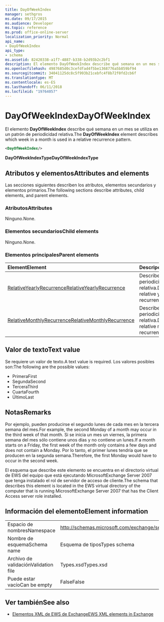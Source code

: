 ```yaml
---
title: DayOfWeekIndex
manager: sethgros
ms.date: 09/17/2015
ms.audience: Developer
ms.topic: reference
ms.prod: office-online-server
localization_priority: Normal
api_name:
- DayOfWeekIndex
api_type:
- schema
ms.assetid: 82420338-a1f7-4887-b338-b2d93b2c2bf1
description: El elemento DayOfWeekIndex describe qué semana en un mes se utiliza en un patrón de periodicidad relativa.
ms.openlocfilehash: 4987685d0c3cefdfad4f5be1368776a5b859bf94
ms.sourcegitcommit: 34041125dc8c5f993b21cebfc4f8b72f0fd2cb6f
ms.translationtype: MT
ms.contentlocale: es-ES
ms.lasthandoff: 06/11/2018
ms.locfileid: "19764057"
---
```

# <a name="dayofweekindex"></a><span data-ttu-id="ae595-103">DayOfWeekIndex</span><span class="sxs-lookup"><span data-stu-id="ae595-103">DayOfWeekIndex</span></span>

<span data-ttu-id="ae595-104">El elemento **DayOfWeekIndex** describe qué semana en un mes se utiliza en un patrón de periodicidad relativa.</span><span class="sxs-lookup"><span data-stu-id="ae595-104">The **DayOfWeekIndex** element describes which week in a month is used in a relative recurrence pattern.</span></span> 
  
```xml
<DayOfWeekIndex/>
```

<span data-ttu-id="ae595-105">**DayOfWeekIndexType**</span><span class="sxs-lookup"><span data-stu-id="ae595-105">**DayOfWeekIndexType**</span></span>

## <a name="attributes-and-elements"></a><span data-ttu-id="ae595-106">Atributos y elementos</span><span class="sxs-lookup"><span data-stu-id="ae595-106">Attributes and elements</span></span>

<span data-ttu-id="ae595-107">Las secciones siguientes describen los atributos, elementos secundarios y elementos primarios.</span><span class="sxs-lookup"><span data-stu-id="ae595-107">The following sections describe attributes, child elements, and parent elements.</span></span>
  
### <a name="attributes"></a><span data-ttu-id="ae595-108">Atributos</span><span class="sxs-lookup"><span data-stu-id="ae595-108">Attributes</span></span>

<span data-ttu-id="ae595-109">Ninguno.</span><span class="sxs-lookup"><span data-stu-id="ae595-109">None.</span></span>
  
### <a name="child-elements"></a><span data-ttu-id="ae595-110">Elementos secundarios</span><span class="sxs-lookup"><span data-stu-id="ae595-110">Child elements</span></span>

<span data-ttu-id="ae595-111">Ninguno.</span><span class="sxs-lookup"><span data-stu-id="ae595-111">None.</span></span>
  
### <a name="parent-elements"></a><span data-ttu-id="ae595-112">Elementos principales</span><span class="sxs-lookup"><span data-stu-id="ae595-112">Parent elements</span></span>

|<span data-ttu-id="ae595-113">**Element**</span><span class="sxs-lookup"><span data-stu-id="ae595-113">**Element**</span></span>|<span data-ttu-id="ae595-114">**Descripción**</span><span class="sxs-lookup"><span data-stu-id="ae595-114">**Description**</span></span>|
|:-----|:-----|
|[<span data-ttu-id="ae595-115">RelativeYearlyRecurrence</span><span class="sxs-lookup"><span data-stu-id="ae595-115">RelativeYearlyRecurrence</span></span>](relativeyearlyrecurrence.md) <br/> |<span data-ttu-id="ae595-116">Describe un patrón de periodicidad anual relativa.</span><span class="sxs-lookup"><span data-stu-id="ae595-116">Describes a relative yearly recurrence pattern.</span></span>  <br/> |
|[<span data-ttu-id="ae595-117">RelativeMonthlyRecurrence</span><span class="sxs-lookup"><span data-stu-id="ae595-117">RelativeMonthlyRecurrence</span></span>](relativemonthlyrecurrence.md) <br/> |<span data-ttu-id="ae595-118">Describe un patrón de periodicidad mensual relativa.</span><span class="sxs-lookup"><span data-stu-id="ae595-118">Describes a relative monthly recurrence pattern.</span></span>  <br/> |
   
## <a name="text-value"></a><span data-ttu-id="ae595-119">Valor de texto</span><span class="sxs-lookup"><span data-stu-id="ae595-119">Text value</span></span>

<span data-ttu-id="ae595-120">Se requiere un valor de texto.</span><span class="sxs-lookup"><span data-stu-id="ae595-120">A text value is required.</span></span> <span data-ttu-id="ae595-121">Los valores posibles son:</span><span class="sxs-lookup"><span data-stu-id="ae595-121">The following are the possible values:</span></span>
  
- <span data-ttu-id="ae595-122">Primera</span><span class="sxs-lookup"><span data-stu-id="ae595-122">First</span></span>    
- <span data-ttu-id="ae595-123">Segunda</span><span class="sxs-lookup"><span data-stu-id="ae595-123">Second</span></span>    
- <span data-ttu-id="ae595-124">Tercera</span><span class="sxs-lookup"><span data-stu-id="ae595-124">Third</span></span>    
- <span data-ttu-id="ae595-125">Cuarta</span><span class="sxs-lookup"><span data-stu-id="ae595-125">Fourth</span></span>    
- <span data-ttu-id="ae595-126">Último</span><span class="sxs-lookup"><span data-stu-id="ae595-126">Last</span></span>
    
## <a name="remarks"></a><span data-ttu-id="ae595-127">Notas</span><span class="sxs-lookup"><span data-stu-id="ae595-127">Remarks</span></span>

<span data-ttu-id="ae595-128">Por ejemplo, pueden producirse el segundo lunes de cada mes en la tercera semana del mes.</span><span class="sxs-lookup"><span data-stu-id="ae595-128">For example, the second Monday of a month may occur in the third week of that month.</span></span> <span data-ttu-id="ae595-129">Si se inicia un mes un viernes, la primera semana del mes sólo contiene unos días y no contiene un lunes.</span><span class="sxs-lookup"><span data-stu-id="ae595-129">If a month starts on a Friday, the first week of the month only contains a few days and does not contain a Monday.</span></span> <span data-ttu-id="ae595-130">Por lo tanto, el primer lunes tendría que se producen en la segunda semana.</span><span class="sxs-lookup"><span data-stu-id="ae595-130">Therefore, the first Monday would have to occur in the second week.</span></span>
  
<span data-ttu-id="ae595-131">El esquema que describe este elemento se encuentra en el directorio virtual de EWS del equipo que está ejecutando MicrosoftExchange Server 2007 que tenga instalado el rol de servidor de acceso de cliente.</span><span class="sxs-lookup"><span data-stu-id="ae595-131">The schema that describes this element is located in the EWS virtual directory of the computer that is running MicrosoftExchange Server 2007 that has the Client Access server role installed.</span></span>
  
## <a name="element-information"></a><span data-ttu-id="ae595-132">Información del elemento</span><span class="sxs-lookup"><span data-stu-id="ae595-132">Element information</span></span>

|||
|:-----|:-----|
|<span data-ttu-id="ae595-133">Espacio de nombres</span><span class="sxs-lookup"><span data-stu-id="ae595-133">Namespace</span></span>  <br/> |http://schemas.microsoft.com/exchange/services/2006/types  <br/> |
|<span data-ttu-id="ae595-134">Nombre de esquema</span><span class="sxs-lookup"><span data-stu-id="ae595-134">Schema name</span></span>  <br/> |<span data-ttu-id="ae595-135">Esquema de tipos</span><span class="sxs-lookup"><span data-stu-id="ae595-135">Types schema</span></span>  <br/> |
|<span data-ttu-id="ae595-136">Archivo de validación</span><span class="sxs-lookup"><span data-stu-id="ae595-136">Validation file</span></span>  <br/> |<span data-ttu-id="ae595-137">Types.xsd</span><span class="sxs-lookup"><span data-stu-id="ae595-137">Types.xsd</span></span>  <br/> |
|<span data-ttu-id="ae595-138">Puede estar vacío</span><span class="sxs-lookup"><span data-stu-id="ae595-138">Can be empty</span></span>  <br/> |<span data-ttu-id="ae595-139">False</span><span class="sxs-lookup"><span data-stu-id="ae595-139">False</span></span>  <br/> |
   
## <a name="see-also"></a><span data-ttu-id="ae595-140">Ver también</span><span class="sxs-lookup"><span data-stu-id="ae595-140">See also</span></span>

- [<span data-ttu-id="ae595-141">Elementos XML de EWS de Exchange</span><span class="sxs-lookup"><span data-stu-id="ae595-141">EWS XML elements in Exchange</span></span>](ews-xml-elements-in-exchange.md)

